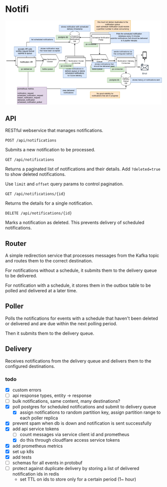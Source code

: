 # Notifi

![diagram.png](diagram.png)


## API

RESTful webservice that manages notifications.


`POST /api/notifications`

Submits a new notification to be processed.

`GET /api/notifications`

Returns a paginated list of notifications and their details. Add `?deleted=true` to show deleted notifications.

Use `limit` and `offset` query params to control pagination.


`GET /api/notifications/{id}`

Returns the details for a single notification.

`DELETE /api/notifications/{id}`

Marks a notification as deleted. This prevents delivery of scheduled notifications.

## Router

A simple redirection service that processes messages from the Kafka topic and routes them to the correct destination.

For notifications without a schedule, it submits them to the delivery queue to be delivered.

For notification with a schedule, it stores them in the outbox table to be polled and delivered at a later time.

## Poller

Polls the notifications for events with a schedule that haven't been deleted or delivered and are due within the next polling period.

Then it submits them to the delivery queue.

## Delivery

Receives notifications from the delivery queue and delivers them to the configured destinations.

### todo
- [x] custom errors 
- [ ] api response types, entity -> response
- [ ] bulk notifications, same content, many destinations?
- [x] poll postgres for scheduled notifications and submit to delivery queue
  - [x] assign notifications to random partition key, assign partition range to each poller replica
- [x] prevent spam when db is down and notification is sent successfully
- [x] add api service tokens
  - [ ] count messages via service client id and prometheus
  - [x] do this through cloudflare access service tokens
- [x] add prometheus metrics
- [x] set up k8s
- [x] add tests
- [ ] schemas for all events in protobuf
- [ ] protect against duplicate delivery by storing a list of delivered notification ids in redis
  - set TTL on ids to store only for a certain period (1~ hour)

